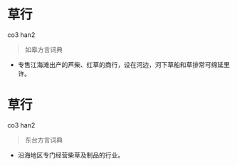 # 草行
co3 han2
> 如皋方言词典
- 专售江海滩出产的芦柴、红草的商行，设在河边，河下草船和草排常可绵延里许。

# 草行
co3 han2
> 东台方言词典
- 沿海地区专门经营柴草及制品的行业。
